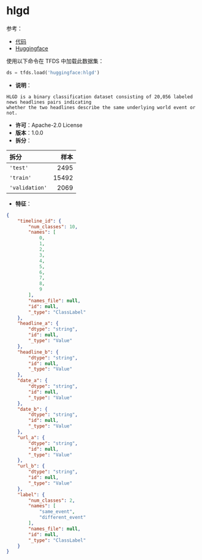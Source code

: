 # hlgd

参考：

- [代码](https://github.com/huggingface/datasets/blob/master/datasets/hlgd)
- [Huggingface](https://huggingface.co/datasets/hlgd)

使用以下命令在 TFDS 中加载此数据集：

```python
ds = tfds.load('huggingface:hlgd')
```

- **说明**：

```
HLGD is a binary classification dataset consisting of 20,056 labeled news headlines pairs indicating
whether the two headlines describe the same underlying world event or not.
```

- **许可**：Apache-2.0 License
- **版本**：1.0.0
- **拆分**：

拆分 | 样本
:-- | --:
`'test'` | 2495
`'train'` | 15492
`'validation'` | 2069

- **特征**：

```json
{
    "timeline_id": {
        "num_classes": 10,
        "names": [
            0,
            1,
            2,
            3,
            4,
            5,
            6,
            7,
            8,
            9
        ],
        "names_file": null,
        "id": null,
        "_type": "ClassLabel"
    },
    "headline_a": {
        "dtype": "string",
        "id": null,
        "_type": "Value"
    },
    "headline_b": {
        "dtype": "string",
        "id": null,
        "_type": "Value"
    },
    "date_a": {
        "dtype": "string",
        "id": null,
        "_type": "Value"
    },
    "date_b": {
        "dtype": "string",
        "id": null,
        "_type": "Value"
    },
    "url_a": {
        "dtype": "string",
        "id": null,
        "_type": "Value"
    },
    "url_b": {
        "dtype": "string",
        "id": null,
        "_type": "Value"
    },
    "label": {
        "num_classes": 2,
        "names": [
            "same_event",
            "different_event"
        ],
        "names_file": null,
        "id": null,
        "_type": "ClassLabel"
    }
}
```
